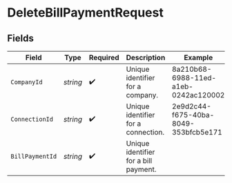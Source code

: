 # DeleteBillPaymentRequest


## Fields

| Field                                 | Type                                  | Required                              | Description                           | Example                               |
| ------------------------------------- | ------------------------------------- | ------------------------------------- | ------------------------------------- | ------------------------------------- |
| `CompanyId`                           | *string*                              | :heavy_check_mark:                    | Unique identifier for a company.      | 8a210b68-6988-11ed-a1eb-0242ac120002  |
| `ConnectionId`                        | *string*                              | :heavy_check_mark:                    | Unique identifier for a connection.   | 2e9d2c44-f675-40ba-8049-353bfcb5e171  |
| `BillPaymentId`                       | *string*                              | :heavy_check_mark:                    | Unique identifier for a bill payment. |                                       |